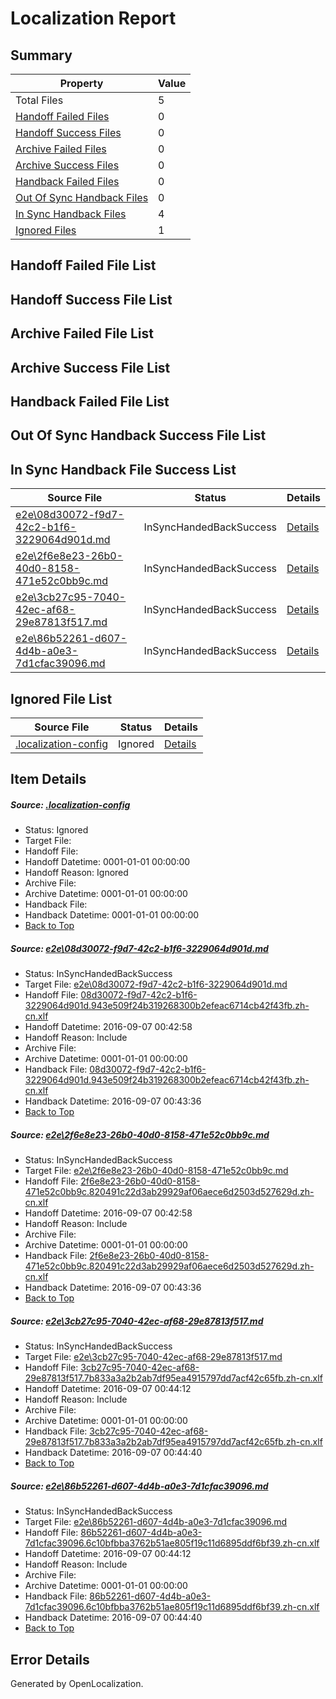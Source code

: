 # <a name='report-top'></a> Localization Report

## Summary
 Property | Value 
 -------- | ----- 
 Total Files | 5
[ Handoff Failed Files ](#handoff-failed-list)| 0
[ Handoff Success Files ](#handoff-success-list)| 0
[ Archive Failed Files ](#archive-failed-list)| 0
[ Archive Success Files ](#archive-success-list)| 0
[ Handback Failed Files ](#handback-failed-list)| 0
[ Out Of Sync Handback Files ](#outofsync-handback-success-list)| 0
[ In Sync Handback Files ](#insync-handback-success-list)| 4
[ Ignored Files ](#ignored-list)| 1

## <a name='handoff-failed-list'></a> Handoff Failed File List

## <a name='handoff-success-list'></a> Handoff Success File List

## <a name='archive-failed-list'></a> Archive Failed File List

## <a name='archive-success-list'></a> Archive Success File List

## <a name='handback-failed-list'></a> Handback Failed File List

## <a name='outofsync-handback-success-list'></a> Out Of Sync Handback Success File List

## <a name='insync-handback-success-list'></a> In Sync Handback File Success List
 Source File | Status | Details 
 ----------- | ------ | ------- 
 [e2e\08d30072-f9d7-42c2-b1f6-3229064d901d.md](https://github.com/OpenLocalizationTestOrg/ol-test0/blob/135519ba678da42e28f4a8198f83dddc2d328378/e2e/08d30072-f9d7-42c2-b1f6-3229064d901d.md) | InSyncHandedBackSuccess | [Details](#5b1ba19a212c7922ca0142f84244253ddac03dee1)
 [e2e\2f6e8e23-26b0-40d0-8158-471e52c0bb9c.md](https://github.com/OpenLocalizationTestOrg/ol-test0/blob/135519ba678da42e28f4a8198f83dddc2d328378/e2e/2f6e8e23-26b0-40d0-8158-471e52c0bb9c.md) | InSyncHandedBackSuccess | [Details](#6c0835db1037111a5fafab7de52fc938f9e8be902)
 [e2e\3cb27c95-7040-42ec-af68-29e87813f517.md](https://github.com/OpenLocalizationTestOrg/ol-test0/blob/b705e859f7542c1f659c256fd4d061965cb84686/e2e/3cb27c95-7040-42ec-af68-29e87813f517.md) | InSyncHandedBackSuccess | [Details](#27b04a1a44d6c6df5452ecc9b4120c29835eeab53)
 [e2e\86b52261-d607-4d4b-a0e3-7d1cfac39096.md](https://github.com/OpenLocalizationTestOrg/ol-test0/blob/b705e859f7542c1f659c256fd4d061965cb84686/e2e/86b52261-d607-4d4b-a0e3-7d1cfac39096.md) | InSyncHandedBackSuccess | [Details](#98ef7beaa1d138b8cb503e905e54dbcb0fe3a04d4)

## <a name='ignored-list'></a> Ignored File List
 Source File | Status | Details 
 ----------- | ------ | ------- 
 [.localization-config](https://github.com/OpenLocalizationTestOrg/ol-test0/blob/b705e859f7542c1f659c256fd4d061965cb84686/.localization-config) | Ignored | [Details](#3d4f252ac210baf56311d7e97dcc2db10974dbd20)

## Item Details
##### <a name='3d4f252ac210baf56311d7e97dcc2db10974dbd20'></a> Source: [.localization-config](https://github.com/OpenLocalizationTestOrg/ol-test0/blob/b705e859f7542c1f659c256fd4d061965cb84686/.localization-config)
* Status: Ignored
* Target File: 
* Handoff File: 
* Handoff Datetime: 0001-01-01 00:00:00
* Handoff Reason: Ignored
* Archive File: 
* Archive Datetime: 0001-01-01 00:00:00
* Handback File: 
* Handback Datetime: 0001-01-01 00:00:00
* [Back to Top](#report-top)

##### <a name='5b1ba19a212c7922ca0142f84244253ddac03dee1'></a> Source: [e2e\08d30072-f9d7-42c2-b1f6-3229064d901d.md](https://github.com/OpenLocalizationTestOrg/ol-test0/blob/135519ba678da42e28f4a8198f83dddc2d328378/e2e/08d30072-f9d7-42c2-b1f6-3229064d901d.md)
* Status: InSyncHandedBackSuccess
* Target File: [e2e\08d30072-f9d7-42c2-b1f6-3229064d901d.md](https://github.com/OpenLocalizationTestOrg/ol-test0-zhcn/blob/dce27b6bff87cee8211e4bd624cd28244b036246/e2e/08d30072-f9d7-42c2-b1f6-3229064d901d.md)
* Handoff File: [08d30072-f9d7-42c2-b1f6-3229064d901d.943e509f24b319268300b2efeac6714cb42f43fb.zh-cn.xlf](https://github.com/OpenLocalizationTestOrg/ol-test0-handoff/blob/3147c5e7d9770f7c9e9806f84674e029901d8d7f/ol-handoff/OpenLocalizationTestOrg/ol-test0-zhcn/ci/high/08d30072-f9d7-42c2-b1f6-3229064d901d.943e509f24b319268300b2efeac6714cb42f43fb.zh-cn.xlf)
* Handoff Datetime: 2016-09-07 00:42:58
* Handoff Reason: Include
* Archive File: 
* Archive Datetime: 0001-01-01 00:00:00
* Handback File: [08d30072-f9d7-42c2-b1f6-3229064d901d.943e509f24b319268300b2efeac6714cb42f43fb.zh-cn.xlf](https://github.com/OpenLocalizationTestOrg/ol-test0-handback/blob/497b450346e5a19b9d137d01c670f642fc94ec78/ol-handback/OpenLocalizationTestOrg/ol-test0-zhcn/ci/high/08d30072-f9d7-42c2-b1f6-3229064d901d.943e509f24b319268300b2efeac6714cb42f43fb.zh-cn.xlf)
* Handback Datetime: 2016-09-07 00:43:36
* [Back to Top](#report-top)

##### <a name='6c0835db1037111a5fafab7de52fc938f9e8be902'></a> Source: [e2e\2f6e8e23-26b0-40d0-8158-471e52c0bb9c.md](https://github.com/OpenLocalizationTestOrg/ol-test0/blob/135519ba678da42e28f4a8198f83dddc2d328378/e2e/2f6e8e23-26b0-40d0-8158-471e52c0bb9c.md)
* Status: InSyncHandedBackSuccess
* Target File: [e2e\2f6e8e23-26b0-40d0-8158-471e52c0bb9c.md](https://github.com/OpenLocalizationTestOrg/ol-test0-zhcn/blob/dce27b6bff87cee8211e4bd624cd28244b036246/e2e/2f6e8e23-26b0-40d0-8158-471e52c0bb9c.md)
* Handoff File: [2f6e8e23-26b0-40d0-8158-471e52c0bb9c.820491c22d3ab29929af06aece6d2503d527629d.zh-cn.xlf](https://github.com/OpenLocalizationTestOrg/ol-test0-handoff/blob/3147c5e7d9770f7c9e9806f84674e029901d8d7f/ol-handoff/OpenLocalizationTestOrg/ol-test0-zhcn/ci/high/2f6e8e23-26b0-40d0-8158-471e52c0bb9c.820491c22d3ab29929af06aece6d2503d527629d.zh-cn.xlf)
* Handoff Datetime: 2016-09-07 00:42:58
* Handoff Reason: Include
* Archive File: 
* Archive Datetime: 0001-01-01 00:00:00
* Handback File: [2f6e8e23-26b0-40d0-8158-471e52c0bb9c.820491c22d3ab29929af06aece6d2503d527629d.zh-cn.xlf](https://github.com/OpenLocalizationTestOrg/ol-test0-handback/blob/497b450346e5a19b9d137d01c670f642fc94ec78/ol-handback/OpenLocalizationTestOrg/ol-test0-zhcn/ci/high/2f6e8e23-26b0-40d0-8158-471e52c0bb9c.820491c22d3ab29929af06aece6d2503d527629d.zh-cn.xlf)
* Handback Datetime: 2016-09-07 00:43:36
* [Back to Top](#report-top)

##### <a name='27b04a1a44d6c6df5452ecc9b4120c29835eeab53'></a> Source: [e2e\3cb27c95-7040-42ec-af68-29e87813f517.md](https://github.com/OpenLocalizationTestOrg/ol-test0/blob/b705e859f7542c1f659c256fd4d061965cb84686/e2e/3cb27c95-7040-42ec-af68-29e87813f517.md)
* Status: InSyncHandedBackSuccess
* Target File: [e2e\3cb27c95-7040-42ec-af68-29e87813f517.md](https://github.com/OpenLocalizationTestOrg/ol-test0-zhcn/blob/ab0c3df85bc4f084a381f64600743b917b419197/e2e/3cb27c95-7040-42ec-af68-29e87813f517.md)
* Handoff File: [3cb27c95-7040-42ec-af68-29e87813f517.7b833a3a2b2ab7df95ea4915797dd7acf42c65fb.zh-cn.xlf](https://github.com/OpenLocalizationTestOrg/ol-test0-handoff/blob/7df8f0e3b74b6edddddefef1dc879ff191951a9b/ol-handoff/OpenLocalizationTestOrg/ol-test0-zhcn/ci/ht/3cb27c95-7040-42ec-af68-29e87813f517.7b833a3a2b2ab7df95ea4915797dd7acf42c65fb.zh-cn.xlf)
* Handoff Datetime: 2016-09-07 00:44:12
* Handoff Reason: Include
* Archive File: 
* Archive Datetime: 0001-01-01 00:00:00
* Handback File: [3cb27c95-7040-42ec-af68-29e87813f517.7b833a3a2b2ab7df95ea4915797dd7acf42c65fb.zh-cn.xlf](https://github.com/OpenLocalizationTestOrg/ol-test0-handback/blob/472267c61c5de5526c7baf69028b8ed6d9679720/ol-handback/OpenLocalizationTestOrg/ol-test0-zhcn/ci/ht/3cb27c95-7040-42ec-af68-29e87813f517.7b833a3a2b2ab7df95ea4915797dd7acf42c65fb.zh-cn.xlf)
* Handback Datetime: 2016-09-07 00:44:40
* [Back to Top](#report-top)

##### <a name='98ef7beaa1d138b8cb503e905e54dbcb0fe3a04d4'></a> Source: [e2e\86b52261-d607-4d4b-a0e3-7d1cfac39096.md](https://github.com/OpenLocalizationTestOrg/ol-test0/blob/b705e859f7542c1f659c256fd4d061965cb84686/e2e/86b52261-d607-4d4b-a0e3-7d1cfac39096.md)
* Status: InSyncHandedBackSuccess
* Target File: [e2e\86b52261-d607-4d4b-a0e3-7d1cfac39096.md](https://github.com/OpenLocalizationTestOrg/ol-test0-zhcn/blob/ab0c3df85bc4f084a381f64600743b917b419197/e2e/86b52261-d607-4d4b-a0e3-7d1cfac39096.md)
* Handoff File: [86b52261-d607-4d4b-a0e3-7d1cfac39096.6c10bfbba3762b51ae805f19c11d6895ddf6bf39.zh-cn.xlf](https://github.com/OpenLocalizationTestOrg/ol-test0-handoff/blob/7df8f0e3b74b6edddddefef1dc879ff191951a9b/ol-handoff/OpenLocalizationTestOrg/ol-test0-zhcn/ci/ht/86b52261-d607-4d4b-a0e3-7d1cfac39096.6c10bfbba3762b51ae805f19c11d6895ddf6bf39.zh-cn.xlf)
* Handoff Datetime: 2016-09-07 00:44:12
* Handoff Reason: Include
* Archive File: 
* Archive Datetime: 0001-01-01 00:00:00
* Handback File: [86b52261-d607-4d4b-a0e3-7d1cfac39096.6c10bfbba3762b51ae805f19c11d6895ddf6bf39.zh-cn.xlf](https://github.com/OpenLocalizationTestOrg/ol-test0-handback/blob/472267c61c5de5526c7baf69028b8ed6d9679720/ol-handback/OpenLocalizationTestOrg/ol-test0-zhcn/ci/ht/86b52261-d607-4d4b-a0e3-7d1cfac39096.6c10bfbba3762b51ae805f19c11d6895ddf6bf39.zh-cn.xlf)
* Handback Datetime: 2016-09-07 00:44:40
* [Back to Top](#report-top)


## Error Details

Generated by OpenLocalization.
